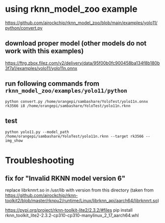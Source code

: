 # using rknn_model_zoo example

https://github.com/airockchip/rknn_model_zoo/blob/main/examples/yolo11/python/convert.py

## download proper model (other models do not work with this examples)

https://ftrg.zbox.filez.com/v2/delivery/data/95f00b0fc900458ba134f8b180b3f7a1/examples/yolo11/yolo11n.onnx

## run following commands from `rknn_model_zoo/examples/yolo11/python`

```
python convert.py /home/orangepi/sambashare/YoloTest/yolo11n.onnx rk3566 i8 /home/orangepi/sambashare/YoloTest/yolo11n.rknn
```

## test 
```
python yolo11.py --model_path /home/orangepi/sambashare/YoloTest/yolo11n.rknn --target rk3566 --img_show
```

# Troubleshooting

## fix for "Invalid RKNN model version 6"
replace librknnrt.so in /usr/lib with version from this directory (taken from https://github.com/airockchip/rknn-toolkit2/blob/master/rknpu2/runtime/Linux/librknn_api/aarch64/librknnrt.so)

https://pypi.org/project/rknn-toolkit-lite2/2.3.2/#files
pip install rknn_toolkit_lite2-2.3.2-cp310-cp310-manylinux_2_17_aarch64.whl

